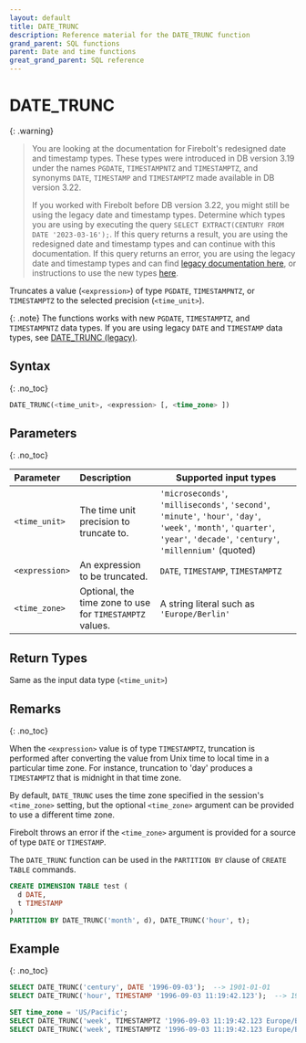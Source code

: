 ```yaml
---
layout: default
title: DATE_TRUNC
description: Reference material for the DATE_TRUNC function
grand_parent: SQL functions
parent: Date and time functions
great_grand_parent: SQL reference
---
```


# DATE_TRUNC

{: .warning}
  >You are looking at the documentation for Firebolt's redesigned date and timestamp types.
  >These types were introduced in DB version 3.19 under the names `PGDATE`, `TIMESTAMPNTZ` and `TIMESTAMPTZ`, and synonyms `DATE`, `TIMESTAMP` and `TIMESTAMPTZ` made available in DB version 3.22.
  >
  >If you worked with Firebolt before DB version 3.22, you might still be using the legacy date and timestamp types.
  >Determine which types you are using by executing the query `SELECT EXTRACT(CENTURY FROM DATE '2023-03-16');`.
  >If this query returns a result, you are using the redesigned date and timestamp types and can continue with this documentation.
  >If this query returns an error, you are using the legacy date and timestamp types and can find [legacy documentation here](../../general-reference/legacy-date-timestamp.md#legacy-date-and-timestamp-functions), or instructions to use the new types [here](../../release-notes/release-notes-archive.html#db-version-322).

Truncates a value (`<expression>`) of type `PGDATE`, `TIMESTAMPNTZ`, or `TIMESTAMPTZ` to the selected precision (`<time_unit>`).

{: .note}
The functions works with new `PGDATE`, `TIMESTAMPTZ`, and `TIMESTAMPNTZ` data types. If you are using legacy `DATE` and `TIMESTAMP` data types, see [DATE_TRUNC (legacy)](../functions-reference/date-trunc.md).

## Syntax
{: .no_toc}

```sql
DATE_TRUNC(<time_unit>, <expression> [, <time_zone> ])
```

## Parameters
{: .no_toc}

| Parameter       | Description                                              | Supported input types                                                                                                                                                        |
| :-------------- | :------------------------------------------------------- | ---------------------------------------------------------------------------------------------------------------------------------------------------------------------------- |
| `<time_unit>`   | The time unit precision to truncate to.                  | `'microseconds'`, `'milliseconds'`, `'second'`, `'minute'`, `'hour'`, `'day'`, `'week'`, `'month'`, `'quarter'`, `'year'`, `'decade'`, `'century'`, `'millennium'`  (quoted) |
| `<expression> ` | An expression to be truncated.                           | `DATE`, `TIMESTAMP`, `TIMESTAMPTZ`                                                                                                                                           |
| `<time_zone>`   | Optional, the time zone to use for `TIMESTAMPTZ` values. | A string literal such as `'Europe/Berlin'`                                                                                                                                   |

## Return Types

Same as the input data type (`<time_unit>`)

## Remarks
{: .no_toc}

When the `<expression>` value is of type `TIMESTAMPTZ`, truncation is performed after converting the value from Unix time to local time in a particular time zone. For instance, truncation to 'day' produces a `TIMESTAMPTZ` that is midnight in that time zone.

By default, `DATE_TRUNC` uses the time zone specified in the session's `<time_zone>` setting, but the optional `<time_zone>` argument can be provided to use a different time zone.

Firebolt throws an error if the `<time_zone>` argument is provided for a source of type `DATE` or `TIMESTAMP`.

The `DATE_TRUNC` function can be used in the `PARTITION BY` clause of `CREATE TABLE` commands.

```sql
CREATE DIMENSION TABLE test (
  d DATE,
  t TIMESTAMP
)
PARTITION BY DATE_TRUNC('month', d), DATE_TRUNC('hour', t);
```

## Example
{: .no_toc}

```sql
SELECT DATE_TRUNC('century', DATE '1996-09-03');  --> 1901-01-01
SELECT DATE_TRUNC('hour', TIMESTAMP '1996-09-03 11:19:42.123');  --> 1996-09-03 11:00:00

SET time_zone = 'US/Pacific';
SELECT DATE_TRUNC('week', TIMESTAMPTZ '1996-09-03 11:19:42.123 Europe/Berlin');  --> 1996-09-02 00:00:00-07
SELECT DATE_TRUNC('week', TIMESTAMPTZ '1996-09-03 11:19:42.123 Europe/Berlin', 'Europe/Berlin');  --> 1996-09-01 15:00:00-07
```
